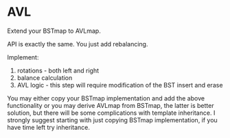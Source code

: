 # AVL
Extend your BSTmap to AVLmap.

API is exactly the same. You just add rebalancing.

Implement:
1) rotations - both left and right
2) balance calculation
3) AVL logic - this step will require modification of the BST insert and erase

You may either copy your BSTmap implementation and add the above functionality
or you may derive AVLmap from BSTmap, the latter is better solution, but there
will be some complications with template inheritance. I strongly suggest
starting with just copying BSTmap implementation, if you have time left try 
inheritance. 

